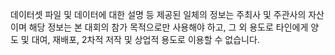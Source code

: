 데이터셋 파일 및 데이터에 대한 설명 등 제공된 일체의 정보는 주최사 및 주관사의 자산이며 해당 정보는 본 대회의 참가 목적으로만 사용해야 하고, 그 외 용도로 타인에게 양도 및 대여, 재배포, 2차적 저작 및 상업적 용도로 이용할 수 없습니다.

